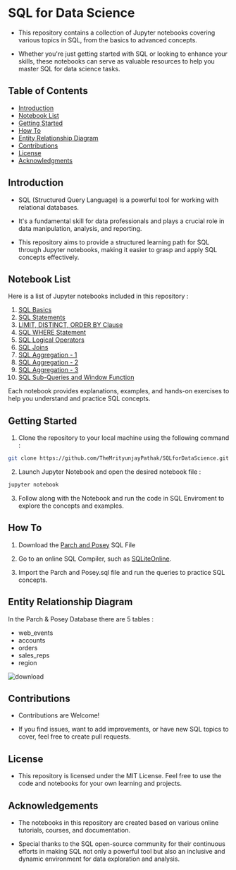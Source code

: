 # SQL for Data Science

- This repository contains a collection of Jupyter notebooks covering various topics in SQL, from the basics to advanced concepts.

- Whether you're just getting started with SQL or looking to enhance your skills, these notebooks can serve as valuable resources to help you master SQL for data science tasks.

## Table of Contents

- [Introduction](#introduction)
- [Notebook List](#notebook-list)
- [Getting Started](#getting-started)
- [How To](#how-to)
- [Entity Relationship Diagram](#entity-relationship-diagram)
- [Contributions](#contributions)
- [License](#license)
- [Acknowledgments](#acknowledgements)

## Introduction

- SQL (Structured Query Language) is a powerful tool for working with relational databases. 

- It's a fundamental skill for data professionals and plays a crucial role in data manipulation, analysis, and reporting. 

- This repository aims to provide a structured learning path for SQL through Jupyter notebooks, making it easier to grasp and apply SQL concepts effectively.

## Notebook List

Here is a list of Jupyter notebooks included in this repository :

1. [SQL Basics](https://github.com/TheMrityunjayPathak/SQLforDataScience/blob/f5c1ed7aeebb56e80c8aa50f6a76a2593a572d46/Notebooks/SQL%20for%20Data%20Science%20-%201.ipynb)
2. [SQL Statements](https://github.com/TheMrityunjayPathak/SQLforDataScience/blob/f5c1ed7aeebb56e80c8aa50f6a76a2593a572d46/Notebooks/SQL%20for%20Data%20Science%20-%202.ipynb)
3. [LIMIT, DISTINCT, ORDER BY Clause](https://github.com/TheMrityunjayPathak/SQLforDataScience/blob/f5c1ed7aeebb56e80c8aa50f6a76a2593a572d46/Notebooks/SQL%20for%20Data%20Science%20-%203.ipynb)
4. [SQL WHERE Statement](https://github.com/TheMrityunjayPathak/SQLforDataScience/blob/f5c1ed7aeebb56e80c8aa50f6a76a2593a572d46/Notebooks/SQL%20for%20Data%20Science%20-%204.ipynb)
5. [SQL Logical Operators](https://github.com/TheMrityunjayPathak/SQLforDataScience/blob/dacb6d75c46a8d4bafff5e40a9c92656540994c5/SQL%20for%20Data%20Science%20-%205.ipynb)
6. [SQL Joins](https://github.com/TheMrityunjayPathak/SQLforDataScience/blob/f5c1ed7aeebb56e80c8aa50f6a76a2593a572d46/Notebooks/SQL%20for%20Data%20Science%20-%206.ipynb)
7. [SQL Aggregation - 1](https://github.com/TheMrityunjayPathak/SQLforDataScience/blob/f5c1ed7aeebb56e80c8aa50f6a76a2593a572d46/Notebooks/SQL%20for%20Data%20Science%20-%207.ipynb)
8. [SQL Aggregation - 2](https://github.com/TheMrityunjayPathak/SQLforDataScience/blob/f5c1ed7aeebb56e80c8aa50f6a76a2593a572d46/Notebooks/SQL%20for%20Data%20Science%20-%208.ipynb)
9. [SQL Aggregation - 3](https://github.com/TheMrityunjayPathak/SQLforDataScience/blob/f5c1ed7aeebb56e80c8aa50f6a76a2593a572d46/Notebooks/SQL%20for%20Data%20Science%20-%209.ipynb)
10. [SQL Sub-Queries and Window Function](https://github.com/TheMrityunjayPathak/SQLforDataScience/blob/f5c1ed7aeebb56e80c8aa50f6a76a2593a572d46/Notebooks/SQL%20for%20Data%20Science%20-%210.ipynb)

Each notebook provides explanations, examples, and hands-on exercises to help you understand and practice SQL concepts.

## Getting Started

1. Clone the repository to your local machine using the following command :
   
```bash
git clone https://github.com/TheMrityunjayPathak/SQLforDataScience.git
````

2. Launch Jupyter Notebook and open the desired notebook file :

````bash
jupyter notebook
````

3. Follow along with the Notebook and run the code in SQL Enviroment to explore the concepts and examples.

## How To

1. Download the [Parch and Posey](https://github.com/TheMrityunjayPathak/SQLforDataScience/blob/main/Parch%20and%20Posey.sql) SQL File

2. Go to an online SQL Compiler, such as [SQLiteOnline](https://sqliteonline.com/).

3. Import the Parch and Posey.sql file and run the queries to practice SQL concepts.

## Entity Relationship Diagram

In the Parch & Posey Database there are 5 tables :

- web_events
- accounts
- orders
- sales_reps
- region

![download](https://github.com/TheMrityunjayPathak/SQLforDataScience/assets/123563634/6f62f2e0-423d-4dcc-bfe9-097059cb8cd2)

## Contributions

- Contributions are Welcome! 

- If you find issues, want to add improvements, or have new SQL topics to cover, feel free to create pull requests.

## License

- This repository is licensed under the MIT License. Feel free to use the code and notebooks for your own learning and projects.

## Acknowledgements

- The notebooks in this repository are created based on various online tutorials, courses, and documentation.

- Special thanks to the SQL open-source community for their continuous efforts in making SQL not only a powerful tool but also an inclusive and dynamic environment for data exploration and analysis.
